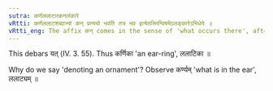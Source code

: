 ```yaml
---
sutra: कर्णललाटात्कनलंकारे
vRtti: कर्णललाटशब्दाभ्यां कन् प्रत्ययो भवति तत्र भव इत्येतस्मिन्विषयेऽलङ्कारेऽभिधेये ॥
vRtti_eng: The affix कन् comes in the sense of 'what occurs there', after '_karna_' and '_lalat_', the word denoting an ornament.
---
```

This debars यत् (IV. 3. 55). Thus कर्णिका 'an ear-ring', ललाटिका ॥

Why do we say 'denoting an ornament'? Observe कर्ण्यम्  'what is in the ear', ललाट्यम् ॥
